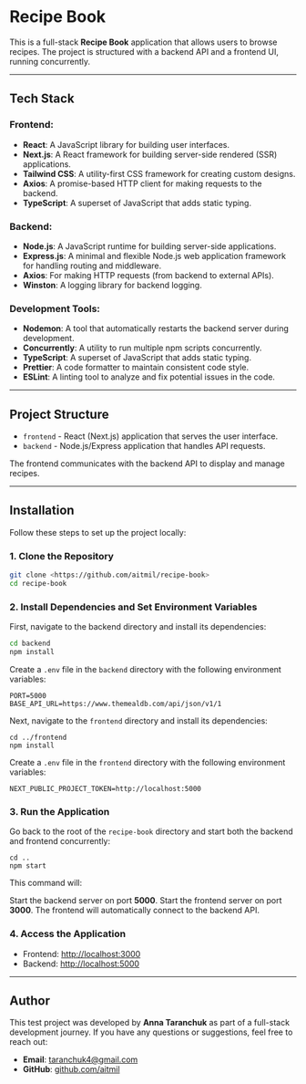 # Recipe Book

This is a full-stack **Recipe Book** application that allows users to browse recipes. The project is structured with a backend API and a frontend UI, running concurrently.

---

## Tech Stack

### Frontend:

- **React**: A JavaScript library for building user interfaces.
- **Next.js**: A React framework for building server-side rendered (SSR) applications.
- **Tailwind CSS**: A utility-first CSS framework for creating custom designs.
- **Axios**: A promise-based HTTP client for making requests to the backend.
- **TypeScript**: A superset of JavaScript that adds static typing.

### Backend:

- **Node.js**: A JavaScript runtime for building server-side applications.
- **Express.js**: A minimal and flexible Node.js web application framework for handling routing and middleware.
- **Axios**: For making HTTP requests (from backend to external APIs).
- **Winston**: A logging library for backend logging.

### Development Tools:

- **Nodemon**: A tool that automatically restarts the backend server during development.
- **Concurrently**: A utility to run multiple npm scripts concurrently.
- **TypeScript**: A superset of JavaScript that adds static typing.
- **Prettier**: A code formatter to maintain consistent code style.
- **ESLint**: A linting tool to analyze and fix potential issues in the code.

---

## Project Structure

- `frontend` - React (Next.js) application that serves the user interface.
- `backend` - Node.js/Express application that handles API requests.

The frontend communicates with the backend API to display and manage recipes.

---

## Installation

Follow these steps to set up the project locally:

### 1. Clone the Repository

```bash
git clone <https://github.com/aitmil/recipe-book>
cd recipe-book
```

### 2. Install Dependencies and Set Environment Variables

First, navigate to the backend directory and install its dependencies:

```bash
cd backend
npm install
```

Create a `.env` file in the `backend` directory with the following environment variables:

```env
PORT=5000
BASE_API_URL=https://www.themealdb.com/api/json/v1/1
```

Next, navigate to the `frontend` directory and install its dependencies:

```env
cd ../frontend
npm install
```

Create a `.env` file in the `frontend` directory with the following environment variables:

```env
NEXT_PUBLIC_PROJECT_TOKEN=http://localhost:5000
```

### 3. Run the Application

Go back to the root of the `recipe-book` directory and start both the backend and frontend concurrently:

```env
cd ..
npm start
```

This command will:

Start the backend server on port **5000**.
Start the frontend server on port **3000**.
The frontend will automatically connect to the backend API.

### 4. Access the Application

- Frontend: [http://localhost:3000](http://localhost:3000)
- Backend: [http://localhost:5000](http://localhost:5000)

---

## Author

This test project was developed by **Anna Taranchuk** as part of a full-stack development journey.
If you have any questions or suggestions, feel free to reach out:

- **Email**: [taranchuk4@gmail.com](mailto:taranchuk4@gmail.com)
- **GitHub**: [github.com/aitmil](https://github.com/aitmil)
